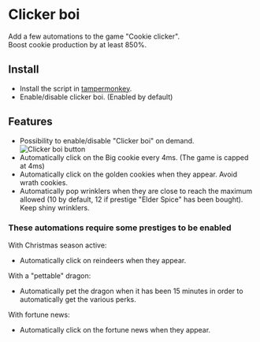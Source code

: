 # Clicker boi
Add a few automations to the game "Cookie clicker".<br />
Boost cookie production by at least 850%.

## Install

- Install the script in [tampermonkey](https://chrome.google.com/webstore/detail/tampermonkey/dhdgffkkebhmkfjojejmpbldmpobfkfo?hl=fr).
- Enable/disable clicker boi. (Enabled by default)

## Features

- Possibility to enable/disable "Clicker boi" on demand. <br />
![Clicker boi button](https://user-images.githubusercontent.com/9083510/172742584-0765fd44-c6a0-4f6e-a2fe-2474413277fc.png)
- Automatically click on the Big cookie every 4ms. (The game is capped at 4ms)
- Automatically click on the golden cookies when they appear. Avoid wrath cookies.
- Automatically pop wrinklers when they are close to reach the maximum allowed (10 by default, 12 if prestige "Elder Spice" has been bought). Keep shiny wrinklers.

### These automations require some prestiges to be enabled

With Christmas season active:
- Automatically click on reindeers when they appear.

With a "pettable" dragon:
- Automatically pet the dragon when it has been 15 minutes in order to automatically get the various perks.

With fortune news:
- Automatically click on the fortune news when they appear.
